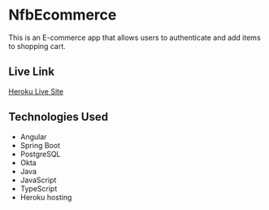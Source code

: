 # NfbEcommerce

This is an E-commerce app that allows users to authenticate and add items to shopping cart. 

## Live Link

[Heroku Live Site](https://newfullybakery.herokuapp.com)

## Technologies Used

- Angular
- Spring Boot
- PostgreSQL
- Okta
- Java
- JavaScript
- TypeScript
- Heroku hosting

